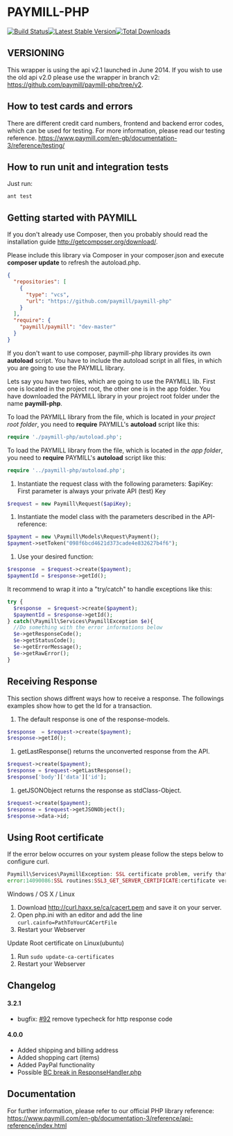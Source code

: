 PAYMILL-PHP
===========

[![Build Status](https://travis-ci.org/paymill/paymill-php.png)](https://travis-ci.org/paymill/paymill-php)[![Latest Stable Version](https://poser.pugx.org/paymill/paymill/v/stable.png)](https://packagist.org/packages/paymill/paymill)[![Total Downloads](https://poser.pugx.org/paymill/paymill/downloads.png)](https://packagist.org/packages/paymill/paymill)

VERSIONING
----------

This wrapper is using the api v2.1 launched in June 2014. If you wish to use the old api v2.0 please use the wrapper in branch v2: https://github.com/paymill/paymill-php/tree/v2.

How to test cards and errors
----------------------------

There are different credit card numbers, frontend and backend error codes, which can be used for testing. For more information, please read our testing reference. https://www.paymill.com/en-gb/documentation-3/reference/testing/

How to run unit and integration tests
-------------------------------------
Just run:

```
ant test
```


Getting started with PAYMILL
----------------------------

If you don't already use Composer, then you probably should read the installation guide http://getcomposer.org/download/.

Please include this library via Composer in your composer.json and execute **composer update** to refresh the autoload.php.

```json
{
  "repositories": [
    {
      "type": "vcs",
      "url": "https://github.com/paymill/paymill-php"
    }
  ],
  "require": {
    "paymill/paymill": "dev-master"
  }
}
```

If you don't want to use composer, paymill-php library provides its own **autoload** script. You have to include the autoload script in all files, in which you are going to use the PAYMILL library.

Lets say you have two files, which are going to use the PAYMILL lib. First one is located in the project root, the other one is in the app folder. You have downloaded the PAYMILL library in your project root folder under the name **paymill-php**.

To load the PAYMILL library from the file, which is located in *your project root folder*, you need to **require** PAYMILL's **autoload** script like this:

```php
require './paymill-php/autoload.php';
```

To load the PAYMILL library from the file, which is located in *the app folder*, you need to **require** PAYMILL's **autoload** script like this:

```php
require '../paymill-php/autoload.php';
```

1.	Instantiate the request class with the following parameters: $apiKey: First parameter is always your private API (test) Key

```php
$request = new Paymill\Request($apiKey);
```

1.	Instantiate the model class with the parameters described in the API-reference:

```php
$payment = new \Paymill\Models\Request\Payment();
$payment->setToken("098f6bcd4621d373cade4e832627b4f6");
```

1.	Use your desired function:

```php
$response  = $request->create($payment);
$paymentId = $response->getId();
```

It recommend to wrap it into a "try/catch" to handle exceptions like this:

```php
try {
  $response  = $request->create($payment);
  $paymentId = $response->getId();
} catch(\Paymill\Services\PaymillException $e){
  //Do something with the error informations below
  $e->getResponseCode();
  $e->getStatusCode();
  $e->getErrorMessage();
  $e->getRawError();
}
```

Receiving Response
------------------

This section shows diffrent ways how to receive a response. The followings examples show how to get the Id for a transaction.

1.	The default response is one of the response-models.

```php
$response  = $request->create($payment);
$response->getId();
```

1.	getLastResponse() returns the unconverted response from the API.

```php
$request->create($payment);
$response = $request->getLastResponse();
$response['body']['data']['id'];
```

1.	getJSONObject returns the response as stdClass-Object.

```php
$request->create($payment);
$response = $request->getJSONObject();
$response->data->id;
```

Using Root certificate
----------------------

If the error below occurres on your system please follow the steps below to configure curl.

```php
Paymill\Services\PaymillException: SSL certificate problem, verify that the CA cert is OK. Details:
error:14090086:SSL routines:SSL3_GET_SERVER_CERTIFICATE:certificate verify failed
```

Windows / OS X / Linux

1.	Download http://curl.haxx.se/ca/cacert.pem and save it on your server.
2.	Open php.ini with an editor and add the line `curl.cainfo=PathToYourCACertFile`
3.	Restart your Webserver

Update Root certificate on Linux(ubuntu)

1.	Run `sudo update-ca-certificates`
2.	Restart your Webserver

Changelog
---------

#### 3.2.1

-	bugfix: [#92](https://github.com/paymill/paymill-php/pull/92) remove typecheck for http response code

#### 4.0.0

- Added shipping and billing address
- Added shopping cart (items)
-	Added PayPal functionality
-	Possible [BC break in ResponseHandler.php](https://github.com/paymill/paymill-php/pull/102#discussion_r32232137)

Documentation
-------------

For further information, please refer to our official PHP library reference: https://www.paymill.com/en-gb/documentation-3/reference/api-reference/index.html
